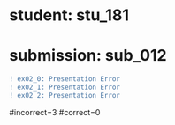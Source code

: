 # student: stu_181
# submission: sub_012

```diff
! ex02_0: Presentation Error
! ex02_1: Presentation Error
! ex02_2: Presentation Error
```
#incorrect=3
#correct=0
